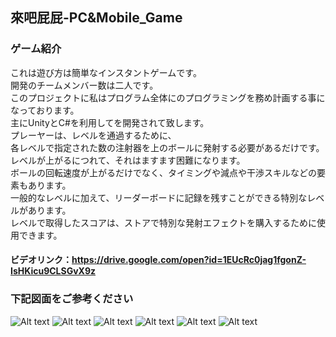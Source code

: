 ## 來吧屁屁-PC&Mobile_Game
### ゲーム紹介
これは遊び方は簡単なインスタントゲームです。<br>
開発のチームメンバー数は二人です。<br>
このプロジェクトに私はプログラム全体にのプログラミングを務め計画する事になっております。<br>
主にUnityとC#を利用してを開発されて致します。<br>
プレーヤーは、レベルを通過するために、<br>
各レベルで指定された数の注射器を上のボールに発射する必要があるだけです。<br>
レベルが上がるにつれて、それはますます困難になります。<br>
ボールの回転速度が上がるだけでなく、タイミングや減点や干渉スキルなどの要素もあります。<br>
一般的なレベルに加えて、リーダーボードに記録を残すことができる特別なレベルがあります。<br>
レベルで取得したスコアは、ストアで特別な発射エフェクトを購入するために使用できます。<br>

#### ビデオリンク：https://drive.google.com/open?id=1EUcRc0jag1fgonZ-IsHKicu9CLSGvX9z <br>
### 下記図面をご参考ください

![Alt text](https://imgur.com/aMA4XPF.jpg "Start Menu")
![Alt text](https://imgur.com/YZ9eQNy.jpg "Shop Scene")
![Alt text](https://imgur.com/xjasWbB.jpg "Level Scene")
![Alt text](https://imgur.com/XueiBCd.jpg "Game Scene")
![Alt text](https://imgur.com/9rYgvy4.jpg "Game Scene")
![Alt text](https://imgur.com/QdHbLsX.jpg "Staff List")

